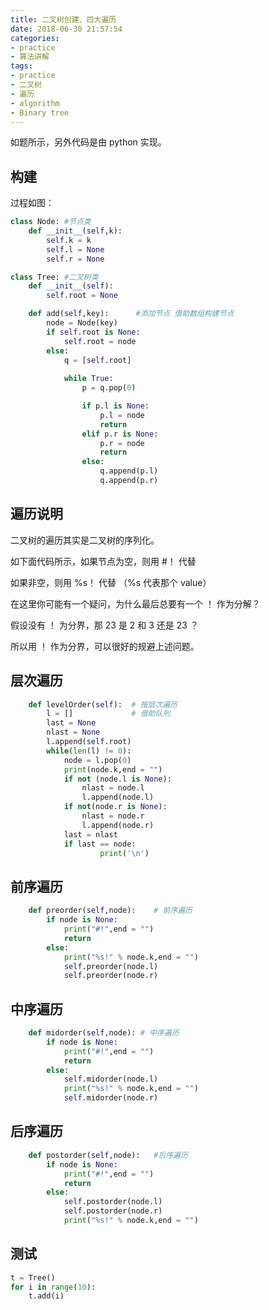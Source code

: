 ```yaml
---
title: 二叉树创建、四大遍历
date: 2018-06-30 21:57:54
categories:
- practice
- 算法讲解
tags:
- practice
- 二叉树
- 遍历
- algorithm
- Binary tree
---
```

如题所示，另外代码是由 python 实现。

<!-- more -->

## 构建

过程如图：

```python
class Node: #节点类
	def __init__(self,k):
		self.k = k
		self.l = None
		self.r = None

class Tree: #二叉树类
	def __init__(self):
		self.root = None

	def add(self,key):		#添加节点 借助数组构建节点
		node = Node(key)
		if self.root is None:
			self.root = node
		else:
			q = [self.root]
			
			while True:
				p = q.pop(0)

				if p.l is None:
					p.l = node
					return
				elif p.r is None:
					p.r = node
					return
				else:
					q.append(p.l)
					q.append(p.r)				
```

## 遍历说明

二叉树的遍历其实是二叉树的序列化。

如下面代码所示，如果节点为空，则用 #！ 代替

如果非空，则用 %s！ 代替 （%s 代表那个 value）

在这里你可能有一个疑问，为什么最后总要有一个 ！ 作为分解？

假设没有 ！ 为分界，那 23 是 2 和 3 还是 23 ？

所以用 ！ 作为分界，可以很好的规避上述问题。

## 层次遍历

```python
	def levelOrder(self):  # 按层次遍历
		l = []             # 借助队列
		last = None
		nlast = None
		l.append(self.root)
		while(len(l) != 0):
			node = l.pop(0)
			print(node.k,end = "")
			if not (node.l is None):
				nlast = node.l
				l.append(node.l)
			if not(node.r is None):
				nlast = node.r
				l.append(node.r)
			last = nlast
			if last == node:
					print('\n')
```

## 前序遍历

```python
	def preorder(self,node):	# 前序遍历
		if node is None:
			print("#!",end = "")
			return
		else:
			print("%s!" % node.k,end = "")
			self.preorder(node.l)
			self.preorder(node.r)
```

## 中序遍历

```python
	def midorder(self,node): # 中序遍历
		if node is None:
			print("#!",end = "")
			return
		else:
			self.midorder(node.l)
			print("%s!" % node.k,end = "")
			self.midorder(node.r)
```

## 后序遍历

```python
	def postorder(self,node):	#后序遍历
		if node is None:
			print("#!",end = "")
			return
		else:
			self.postorder(node.l)
			self.postorder(node.r)
			print("%s!" % node.k,end = "")

```

## 测试

```python
t = Tree()
for i in range(10):
	t.add(i)
```
